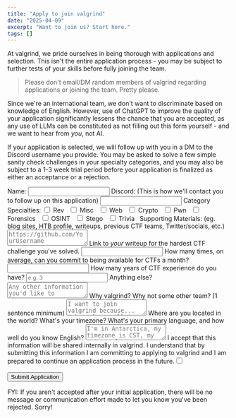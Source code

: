 ```yaml
---
title: "Apply to join valgrind"
date: "2025-04-09"
excerpt: "Want to join us? Start here."
tags: []
---
```


At valgrind, we pride ourselves in being thorough with applications and selection. This isn't the entire application process - you may be subject to further tests of your skills before fully joining the team.

> Please don't email/DM random members of valgrind regarding applications or joining the team. Pretty please.

Since we're an international team, we don't want to discriminate based on knowledge of English. However, use of ChatGPT to improve the quality of your application significantly lessens the chance that you are accepted, as any use of LLMs can be constituted as not filling out this form yourself - and we want to hear from *you*, not AI.

If your application is selected, we will follow up with you in a DM to the Discord username you provide. You may be asked to solve a few simple sanity check challenges in your specialty categories, and you may also be subject to a 1-3 week trial period before your application is finalized as either an acceptance or a rejection.

<form id="applicationForm" action="https://recruitment.internal.valgrindc.tf/form" method="post">
    <label for="name">Name:</label>
    <input type="text" id="name" name="name" required>
    <label for="discord">Discord: (This is how we'll contact you to follow up on this application)</label>
    <input type="text" id="discord" name="discord" required>
    <label for="specialties">Category Specialties:</label>
    <input type="checkbox" id="rev" name="specialties" value="rev">
    <label for="rev">Rev</label> &nbsp;
    <input type="checkbox" id="misc" name="specialties" value="misc">
    <label for="misc">Misc</label> &nbsp;
    <input type="checkbox" id="web" name="specialties" value="web">
    <label for="web">Web</label> &nbsp;
    <input type="checkbox" id="crypto" name="specialties" value="crypto">
    <label for="crypto">Crypto</label> &nbsp;
    <input type="checkbox" id="pwn" name="specialties" value="pwn">
    <label for="pwn">Pwn</label> &nbsp;
    <input type="checkbox" id="forensics" name="specialties" value="forensics">
    <label for="forensics">Forensics</label> &nbsp;
    <input type="checkbox" id="osint" name="specialties" value="osint">
    <label for="osint">OSINT</label> &nbsp;
    <input type="checkbox" id="stego" name="specialties" value="stego">
    <label for="stego">Stego</label> &nbsp;
    <input type="checkbox" id="trivia" name="specialties" value="trivia">
    <label for="trivia">Trivia</label> &nbsp;
    <label for="supporting">Supporting Materials: (eg. blog sites, HTB profile, writeups, previous CTF teams, Twitter/socials, etc.)</label>
    <textarea name="supporting" id="supporting" placeholder="https://github.com/YourUsername" required></textarea>
    <label for="writeup">Link to <i>your</i> writeup for the hardest CTF challenge you've solved.</label>
    <input type="text" id="writeup" name="writeup" required>
    <label for="commit">How many times, on average, can you commit to being available for CTFs a month?</label>
    <input type="text" id="commit" name="commit" required>
    <label for="experience_years">How many years of CTF experience do you have?</label>
    <input type="number" id="experience_years" name="experience_years" min="0" placeholder="e.g. 3">
    <label for="anything_else">Anything else?</label>
    <textarea name="anything_else" id="anything_else" placeholder="Any other information you'd like to share..."></textarea>
    <label for="why">Why valgrind? Why not some other team? (1 sentence minimum)</label>
    <textarea name="why" id="why" placeholder="I want to join valgrind because... (they place well in competitions, I like their logo, Tx told me to, etc.)" required></textarea>
    <label for="where">Where are you located in the world? What's your timezone? What's your primary language, and how well do you know English?</label>
    <textarea name="where" id="where" placeholder="I'm in Antarctica, my timezone is CST, my primary language is English and I've spoken it since birth." required></textarea>
    <label for="accept">I accept that this information will be shared internally in valgrind. I understand that by submitting this information I am committing to applying to valgrind and I am prepared to continue an application process in the future.</label><input type="checkbox" id="accept" name="accept" value="accept" required>
    <br><br>
    <button type="submit" id="submitButton" class="btn-like">Submit Application</button>
</form>

<div id="formStatus" style="margin-top: 15px;"></div>

<script>
document.addEventListener('DOMContentLoaded', function() {
    const form = document.getElementById('applicationForm');
    const submitButton = document.getElementById('submitButton');
    const formStatusDiv = document.getElementById('formStatus');

    // Define the success page content and redirection logic
    function showSuccessAndRedirect() {
        // Hide the form or clear its content
        form.style.display = 'none'; 
        
        formStatusDiv.innerHTML = `
            <h1>Your application has been submitted!</h1>
            <p>If we accept your application, we'll get back to you within a week. Good luck!</p>
        `;
    }

    if (form) {
        form.addEventListener('submit', function(event) {
            event.preventDefault(); 
            
            submitButton.disabled = true;
            submitButton.textContent = 'Submitting...';
            formStatusDiv.textContent = ''; 

            const acceptCheckbox = document.getElementById('accept');
            if (!acceptCheckbox.checked) {
                formStatusDiv.textContent = 'Error: You must accept the terms to submit the application.';
                formStatusDiv.style.color = 'red';
                submitButton.disabled = false;
                submitButton.textContent = 'Submit Application';
                return; 
            }

            const formData = new FormData(form);
            const formAction = form.getAttribute('action');

            fetch(formAction, {
                method: 'POST',
                body: formData,
            })
            .catch(error => {
                console.warn('Fetch encountered an error (ignored by palliative UI):', error);
            })
            .finally(() => {
                console.log('Palliative: Simulating success and redirecting.');
                showSuccessAndRedirect();
            });
        });
    }
});
</script>

FYI: If you aren't accepted after your initial application, there will be no message or communication effort made to let you know you've been rejected. Sorry!
